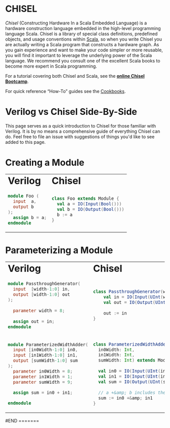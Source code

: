 # CHISEL

<p><em>Chisel</em> (Constructing
Hardware In a Scala Embedded Language) is a hardware
construction language embedded in the high-level programming language
Scala.
 Chisel is a library of special class
definitions, predefined objects, and usage conventions within <a href="https://www.scala-lang.org/">Scala</a>,
so when you write Chisel you are actually writing a Scala
program that constructs a hardware graph.
As you gain experience and want to make your code simpler or more
reusable, you will find it important to leverage the underlying power
of the Scala language. We recommend you consult one of the excellent
Scala books to become more expert in Scala programming.</p>
<p>For a tutorial covering both Chisel and Scala, see the 
<a href="https://mybinder.org/v2/gh/freechipsproject/chisel-bootcamp/master"><strong>online Chisel Bootcamp</strong></a>.</p>

<p>For quick reference “How-To” guides see the <a href="cookbooks/cookbooks">Cookbooks</a>.</p>


# Verilog vs Chisel Side-By-Side
This page serves as a quick introduction to Chisel for those familiar with Verilog. It is by no means a comprehensive guide of everything Chisel can do. Feel free to file an issue with suggestions of things you'd like to see added to this page. 


<body>
    <!-- This script is needed so that Markdown and HTML will render together, see link to Stack overflow -->
    <table border="0">
        <h1>Creating a Module</h1>
        <tr>
            <td><b style="font-size:30px">Verilog</b></td>
            <td><b style="font-size:30px">Chisel</b></td>
         </tr>
         <tr>
<td>

```verilog
module Foo (
  input  a,
  output b
);
  assign b = a;
endmodule
```

</td>
    <td>

```scala
class Foo extends Module {
  val a = IO(Input(Bool()))
  val b = IO(Output(Bool()))
  b := a
}
```
</td>
         </tr>
    </table>
</body>
</html>

<h1 id="parameterizing-a-module">Parameterizing a Module</h1>

<html>
<body>
    <table border="0">
          <tr>
            <td><b style="font-size:30px">Verilog</b></td>
            <td><b style="font-size:30px">Chisel</b></td>
         </tr>

<tr>
<td>

```verilog
module PassthroughGenerator(
  input  [width-1:0] in,
  output [width-1:0] out
);
 
  parameter width = 8;
  
  assign out = in;
endmodule
```
</td>
<td>

```scala
class PassthroughGenerator(width: Int = 8) extends Module {
    val in = IO(Input(UInt(width.W)))
    val out = IO(Output(UInt(width.W)))
    
    out := in
}
```
</td>
         </tr>
         <tr>
<td>

```verilog
module ParameterizedWidthAdder(
  input [in0Width-1:0] in0,
  input [in1Width-1:0] in1,
  output [sumWidth-1:0] sum
);
  parameter in0Width = 8;
  parameter in1Width = 1;
  parameter sumWidth = 9;

  assign sum = in0 + in1;

endmodule
```

</td>
<td>

```scala
class ParameterizedWidthAdder(
  in0Width: Int,
  in1Width: Int,
  sumWidth: Int) extends Module {
  
  val in0 = IO(Input(UInt(in0Width.W)))
  val in1 = IO(Input(UInt(in1Width.W)))
  val sum = IO(Output(UInt(sumWidth.W)))
  
  // a +&amp; b includes the carry, a + b does not
  sum := in0 +&amp; in1
}
```
</td>
</tr>
    </table>
<html>
<body>
#END
=======
